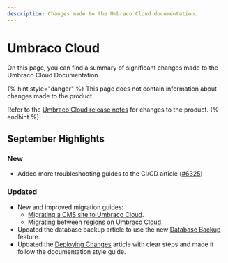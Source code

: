 ```yaml
---
description: Changes made to the Umbraco Cloud documentation.
---
```


# Umbraco Cloud

On this page, you can find a summary of significant changes made to the Umbraco Cloud Documentation.

{% hint style="danger" %}
This page does not contain information about changes made to the product.

Refer to the [Umbraco Cloud release notes](https://docs.umbraco.com/umbraco-cloud/release-notes/overview-2024) for changes to the product.
{% endhint %}

## September Highlights

### New

* Added more troubleshooting guides to the CI/CD article ([#6325](https://github.com/umbraco/UmbracoDocs/pull/6325))

### Updated

* New and improved migration guides:
  * [Migrating a CMS site to Umbraco Cloud](https://docs.umbraco.com/umbraco-cloud/getting-started/migrate-to-umbraco-cloud).
  * [Migrating between regions on Umbraco Cloud](https://docs.umbraco.com/umbraco-cloud/getting-started/migrate-between-regions).
* Updated the database backup article to use the new [Database Backup](https://docs.umbraco.com/umbraco-cloud/databases/backups) feature.
* Updated the [Deploying Changes](https://docs.umbraco.com/umbraco-cloud/deployments/local-to-cloud) article with clear steps and made it follow the documentation style guide.
